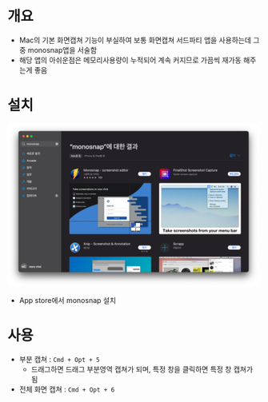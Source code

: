 # 개요

- Mac의 기본 화면캡쳐 기능이 부실하여 보통 화면캡쳐 서드파티 앱을 사용하는데 그 중 monosnap앱을 서술함
- 해당 앱의 아쉬운점은 메모리사용량이 누적되어 계속 커지므로 가끔씩 재가동 해주는게 좋음

# 설치

![img.png](img.png)

- App store에서 monosnap 설치

# 사용

- 부분 캡쳐 : `Cmd + Opt + 5`
    - 드래그하면 드래그 부분영역 캡쳐가 되며, 특정 창을 클릭하면 특정 창 캡쳐가 됨
- 전체 화면 캡쳐 : `Cmd + Opt + 6`
